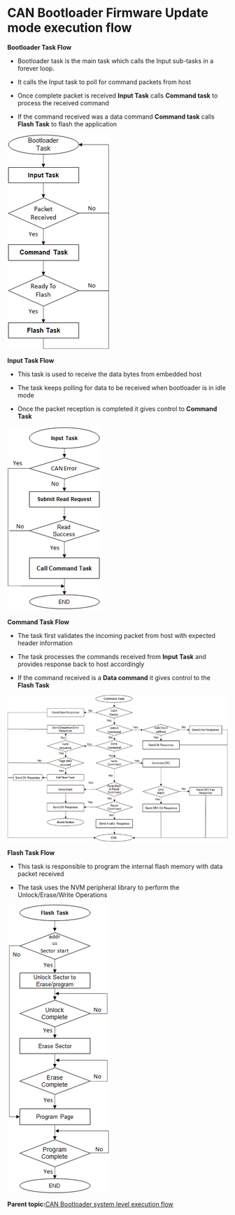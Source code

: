# CAN Bootloader Firmware Update mode execution flow

**Bootloader Task Flow**

-   Bootloader task is the main task which calls the Input sub-tasks in a forever loop.

-   It calls the Input task to poll for command packets from host

-   Once complete packet is received **Input Task** calls **Command task** to process the received command

-   If the command received was a data command **Command task** calls **Flash Task** to flash the application


![can_bootloader_task_execution_flow](GUID-153448E5-843D-4852-AD59-431B55B1FBBC-low.png)

**Input Task Flow**

-   This task is used to receive the data bytes from embedded host

-   The task keeps polling for data to be received when bootloader is in idle mode

-   Once the packet reception is completed it gives control to **Command Task**


![can_input_task_execution_flow](GUID-DD2E16C1-7CB8-4D47-9039-72040E381BBF-low.png)

**Command Task Flow**

-   The task first validates the incoming packet from host with expected header information

-   The task processes the commands received from **Input Task** and provides response back to host accordingly

-   If the command received is a **Data command** it gives control to the **Flash Task**


![can_command_task_execution_flow](GUID-DCBE7605-D07C-442A-B7AF-78967B2BF4D7-low.png)

**Flash Task Flow**

-   This task is responsible to program the internal flash memory with data packet received

-   The task uses the NVM peripheral library to perform the Unlock/Erase/Write Operations


![can_flash_task_execution_flow_sam](GUID-C2433CCC-2FD0-4B90-A51E-791F04AE2C2C-low.png)

**Parent topic:**[CAN Bootloader system level execution flow](GUID-58FF7035-084F-4CDE-A151-818752F0DCF2.md)

